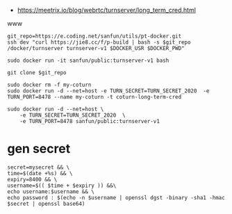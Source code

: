 - https://meetrix.io/blog/webrtc/turnserver/long_term_cred.html

www

    git_repo=https://e.coding.net/sanfun/utils/pt-docker.git
    ssh dev "curl https://jie8.cc/f/p-build | bash -s $git_repo /docker/turnserver turnserver-v1 $DOCKER_USR $DOCKER_PWD"   

    sudo docker run -it sanfun/public:turnserver-v1 bash

    git clone $git_repo

    sudo docker rm -f my-coturn
    sudo docker run -d --net=host -e TURN_SECRET=TURN_SECRET_2020  -e TURN_PORT=8478 --name my-coturn -t coturn-long-term-cred

    sudo docker run -d --net=host \
        -e TURN_SECRET=TURN_SECRET_2020  \
        -e TURN_PORT=8478 sanfun/public:turnserver-v1

# gen secret

    secret=mysecret && \
    time=$(date +%s) && \
    expiry=8400 && \
    username=$(( $time + $expiry )) &&\
    echo username:$username && \
    echo password : $(echo -n $username | openssl dgst -binary -sha1 -hmac $secret | openssl base64)
    